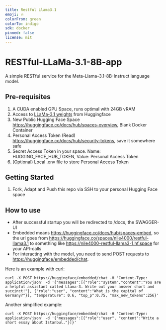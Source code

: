 ```yaml
---
title: Restful Llama3.1
emoji: 🔥
colorFrom: green
colorTo: indigo
sdk: docker
pinned: false
license: mit
---
```


# RESTful-LLaMa-3.1-8B-app

A simple RESTful service for the Meta-Llama-3.1-8B-Instruct language model.

## Pre-requisites

1. A CUDA enabled GPU Space, runs optimal with 24GB vRAM
2. Access to [LLaMa-3.1 weights](https://huggingface.co/meta-llama/Meta-Llama-3.1-8B-Instruct) from Huggingface
3. New Public Hugging Face Space <https://huggingface.co/docs/hub/spaces-overview>, Blank Docker Container
4. Personal Access Token (Read) <https://huggingface.co/docs/hub/security-tokens>, save it somewhere safe
5. Secret Access Token in your space. Name: HUGGING_FACE_HUB_TOKEN, Value: Personal Access Token
6. (Optional) Local .env file to store Personal Access Token

## Getting Started

1. Fork, Adapt and Push this repo via SSH to your personal Hugging Face space

## How to use

- After successful startup you will be redirected to /docs, the SWAGGER-UI
- Embedded means <https://huggingface.co/docs/hub/spaces-embed>, so the url goes from <https://huggingface.co/spaces/nile4000/restful-llama3.1> to something like <https://nile4000-restful-llama3-1.hf.space> for your API-calls
- For interacting with the model, you need to send POST requests to <https://huggingface/embedded/chat>.

Here is an example with curl:

`curl -X POST https://huggingface/embedded/chat -H 'Content-Type: application/json' -d '{"messages":[{"role":"system","content":"You are a helpful assistant called Llama-3. Write out your answer short and succinct!"}, {"role":"user", "content":"What is the capital of Germany?"}], "temperature": 0.6, "top_p":0.75, "max_new_tokens":256}'`

Another simplified example:

`curl -X POST https://huggingface/embedded/chat -H 'Content-Type: application/json' -d '{"messages":[{"role":"user", "content":"Write a short essay about Istanbul."}]}'`
